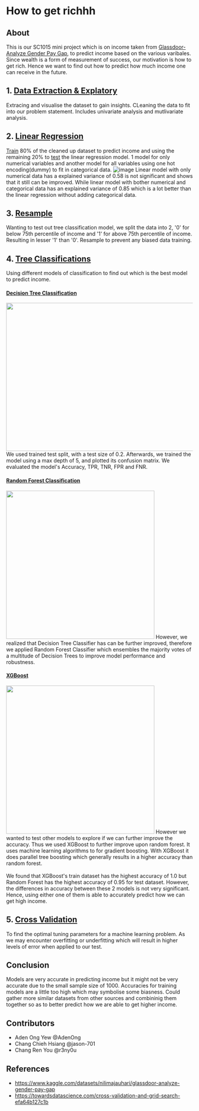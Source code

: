 # How to get richhh
## About
This is our SC1015 mini project which is on income taken from [Glassdoor- Analyze Gender Pay Gap](https://www.kaggle.com/datasets/nilimajauhari/glassdoor-analyze-gender-pay-gap), to predict income based on the various varibales. Since wealth is a form of measurement of success, our motivation is how to get rich. Hence we want to find out how to predict how much income one can receive in the future.

## 1. [Data Extraction & Explatory](https://github.com/r3ny0u/GetMeOut/blob/main/MegaDepression/data%20extraction%20%26%20explatory%20analysis.ipynb)
Extracing and visualise the dataset to gain insights. CLeaning the data to fit into our problem statement. Includes univariate analysis and mutlivariate analysis.

## 2. [Linear Regression](https://github.com/r3ny0u/GetMeOut/blob/main/MegaDepression/linear%20regression.ipynb)
[Train](https://github.com/r3ny0u/GetMeOut/blob/main/dataset/train.csv) 80% of the cleaned up dataset to predict income and using the remaining 20% to [test](https://github.com/r3ny0u/GetMeOut/blob/main/dataset/test.csv) the linear regression model. 1 model for only numerical variables and another model for all variables using one hot encoding(dummy) to fit in categorical data. 
![image](https://user-images.githubusercontent.com/101868598/164953979-2fa1dbd3-46f2-4bf9-b084-caad101fe1d3.png)
Linear model with only numerical data has a explained variance of 0.58 is not significant and shows that it still can be improved. While linear model with bother numerical and categorical data has an explained variance of 0.85 which is a lot better than the linear regression without adding categorical data.

## 3. [Resample]()
Wanting to test out tree classification model, we split the data into 2, '0' for below 75th percentile of income and '1' for above 75th percentile of income. Resulting in lesser '1' than '0'. Resample to prevent any biased data training.

## 4. [Tree Classifications](https://github.com/r3ny0u/GetMeOut/blob/main/MegaDepression/tree.ipynb)
Using different models of classification to find out which is the best model to predict income.
#### [Decision Tree Classification]()
<img src="https://user-images.githubusercontent.com/101868598/164954420-342584a8-a20d-4d90-8795-9a2b8498ed30.png" width="800" height="400"> 
We used trained test split, with a test size of 0.2. Afterwards, we trained the model using a max depth of 5, and plotted its confusion matrix. We evaluated the model's Accuracy, TPR, TNR, FPR and FNR.

#### [Random Forest Classification]()
<img src="https://user-images.githubusercontent.com/101868598/164954150-0d9e682a-8d4f-4ea3-9006-76436a5688d5.png" width="400" height="400"> 
However, we realized that Decision Tree Classifier has can be further improved, therefore we applied Random Forest Classifier which ensembles the majority votes of a multitude of Decision Trees to improve model performance and robustness.

#### [XGBoost]()
<img src="https://user-images.githubusercontent.com/101868598/164954157-0bf706b2-b89a-49e1-a017-98aec60f2fe3.png" width="400" height="400"> 
However we wanted to test other models to explore if we can further improve the accuracy. Thus we used XGBoost to further improve upon random forest. It uses machine learning algorithms to for gradient boosting. With XGBoost it does parallel tree boosting which generally results in a higher accuracy than random forest.
<br/><br/>
We found that XGBoost's train dataset has the highest accuracy of 1.0 but Random Forest has the highest accuracy of 0.95 for test dataset. However, the differences  in accuracy between these 2 models is not very significant. Hence, using either one of them is able to accurately predict how we can get high income.

## 5. [Cross Validation](https://github.com/r3ny0u/GetMeOut/blob/main/MegaDepression/cross%20validation.ipynb)
To find the optimal tuning parameters for a machine learning problem. As we may encounter overfitting or underfitting which will result in higher levels of error when applied to our test. 

## Conclusion
Models are very accurate in predicting income but it might not be very accurate due to the small sample size of 1000. Accuracies for training models are a little too high which may symbolise some biasness. Could gather more similar datasets from other sources and combininig them together so as to better predict how we are able to get higher income.

## Contributors
- Aden Ong Yew @AdenOng
- Chang Chieh Hsiang @jason-701
- Chang Ren You @r3ny0u

## References
- https://www.kaggle.com/datasets/nilimajauhari/glassdoor-analyze-gender-pay-gap
- https://towardsdatascience.com/cross-validation-and-grid-search-efa64b127c1b
